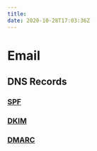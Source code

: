 ```yaml
---
title: 
date: 2020-10-28T17:03:36Z
---
```


# Email

## DNS Records

### [SPF](20201028164413-spf.md)

### [DKIM](20201028170108-dkim.md)

### [DMARC](20201028170236-dmarc.md)

